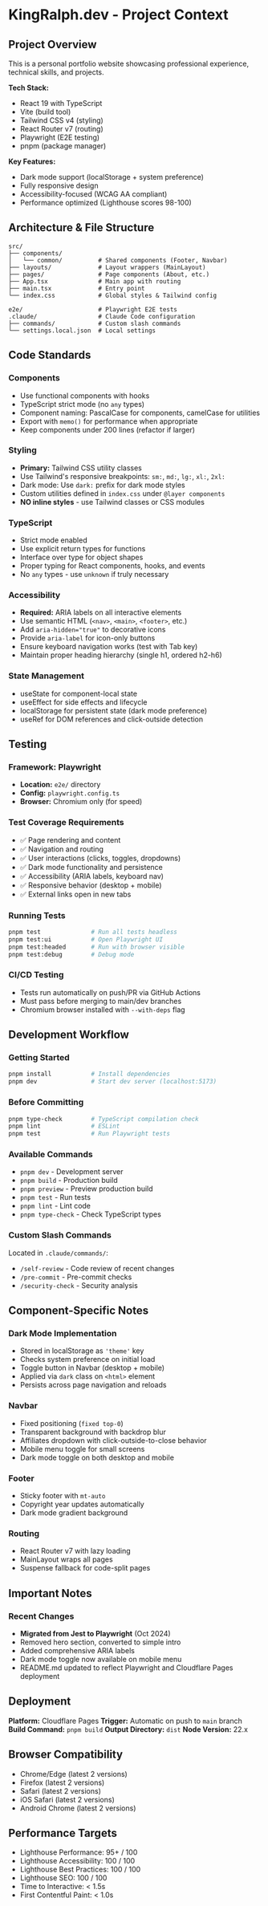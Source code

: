 # KingRalph.dev - Project Context

## Project Overview

This is a personal portfolio website showcasing professional experience, technical skills, and projects.

**Tech Stack:**
- React 19 with TypeScript
- Vite (build tool)
- Tailwind CSS v4 (styling)
- React Router v7 (routing)
- Playwright (E2E testing)
- pnpm (package manager)

**Key Features:**
- Dark mode support (localStorage + system preference)
- Fully responsive design
- Accessibility-focused (WCAG AA compliant)
- Performance optimized (Lighthouse scores 98-100)

## Architecture & File Structure

```
src/
├── components/
│   └── common/          # Shared components (Footer, Navbar)
├── layouts/             # Layout wrappers (MainLayout)
├── pages/               # Page components (About, etc.)
├── App.tsx              # Main app with routing
├── main.tsx             # Entry point
└── index.css            # Global styles & Tailwind config

e2e/                     # Playwright E2E tests
.claude/                 # Claude Code configuration
├── commands/            # Custom slash commands
└── settings.local.json  # Local settings
```

## Code Standards

### Components
- Use functional components with hooks
- TypeScript strict mode (no `any` types)
- Component naming: PascalCase for components, camelCase for utilities
- Export with `memo()` for performance when appropriate
- Keep components under 200 lines (refactor if larger)

### Styling
- **Primary:** Tailwind CSS utility classes
- Use Tailwind's responsive breakpoints: `sm:`, `md:`, `lg:`, `xl:`, `2xl:`
- Dark mode: Use `dark:` prefix for dark mode styles
- Custom utilities defined in `index.css` under `@layer components`
- **NO inline styles** - use Tailwind classes or CSS modules

### TypeScript
- Strict mode enabled
- Use explicit return types for functions
- Interface over type for object shapes
- Proper typing for React components, hooks, and events
- No `any` types - use `unknown` if truly necessary

### Accessibility
- **Required:** ARIA labels on all interactive elements
- Use semantic HTML (`<nav>`, `<main>`, `<footer>`, etc.)
- Add `aria-hidden="true"` to decorative icons
- Provide `aria-label` for icon-only buttons
- Ensure keyboard navigation works (test with Tab key)
- Maintain proper heading hierarchy (single h1, ordered h2-h6)

### State Management
- useState for component-local state
- useEffect for side effects and lifecycle
- localStorage for persistent state (dark mode preference)
- useRef for DOM references and click-outside detection

## Testing

### Framework: Playwright
- **Location:** `e2e/` directory
- **Config:** `playwright.config.ts`
- **Browser:** Chromium only (for speed)

### Test Coverage Requirements
- ✅ Page rendering and content
- ✅ Navigation and routing
- ✅ User interactions (clicks, toggles, dropdowns)
- ✅ Dark mode functionality and persistence
- ✅ Accessibility (ARIA labels, keyboard nav)
- ✅ Responsive behavior (desktop + mobile)
- ✅ External links open in new tabs

### Running Tests
```bash
pnpm test              # Run all tests headless
pnpm test:ui           # Open Playwright UI
pnpm test:headed       # Run with browser visible
pnpm test:debug        # Debug mode
```

### CI/CD Testing
- Tests run automatically on push/PR via GitHub Actions
- Must pass before merging to main/dev branches
- Chromium browser installed with `--with-deps` flag

## Development Workflow

### Getting Started
```bash
pnpm install           # Install dependencies
pnpm dev               # Start dev server (localhost:5173)
```

### Before Committing
```bash
pnpm type-check        # TypeScript compilation check
pnpm lint              # ESLint
pnpm test              # Run Playwright tests
```

### Available Commands
- `pnpm dev` - Development server
- `pnpm build` - Production build
- `pnpm preview` - Preview production build
- `pnpm test` - Run tests
- `pnpm lint` - Lint code
- `pnpm type-check` - Check TypeScript types

### Custom Slash Commands
Located in `.claude/commands/`:
- `/self-review` - Code review of recent changes
- `/pre-commit` - Pre-commit checks
- `/security-check` - Security analysis

## Component-Specific Notes

### Dark Mode Implementation
- Stored in localStorage as `'theme'` key
- Checks system preference on initial load
- Toggle button in Navbar (desktop + mobile)
- Applied via `dark` class on `<html>` element
- Persists across page navigation and reloads

### Navbar
- Fixed positioning (`fixed top-0`)
- Transparent background with backdrop blur
- Affiliates dropdown with click-outside-to-close behavior
- Mobile menu toggle for small screens
- Dark mode toggle on both desktop and mobile

### Footer
- Sticky footer with `mt-auto`
- Copyright year updates automatically
- Dark mode gradient background

### Routing
- React Router v7 with lazy loading
- MainLayout wraps all pages
- Suspense fallback for code-split pages

## Important Notes

### Recent Changes
- **Migrated from Jest to Playwright** (Oct 2024)
- Removed hero section, converted to simple intro
- Added comprehensive ARIA labels
- Dark mode toggle now available on mobile menu
- README.md updated to reflect Playwright and Cloudflare Pages deployment

## Deployment

**Platform:** Cloudflare Pages
**Trigger:** Automatic on push to `main` branch
**Build Command:** `pnpm build`
**Output Directory:** `dist`
**Node Version:** 22.x

## Browser Compatibility

- Chrome/Edge (latest 2 versions)
- Firefox (latest 2 versions)
- Safari (latest 2 versions)
- iOS Safari (latest 2 versions)
- Android Chrome (latest 2 versions)

## Performance Targets

- Lighthouse Performance: 95+ / 100
- Lighthouse Accessibility: 100 / 100
- Lighthouse Best Practices: 100 / 100
- Lighthouse SEO: 100 / 100
- Time to Interactive: < 1.5s
- First Contentful Paint: < 1.0s
